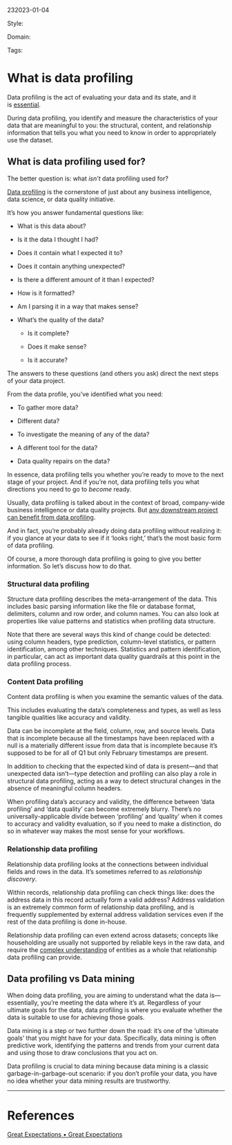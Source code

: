 232023-01-04

Style: 

Domain:

Tags:

# What is data profiling

Data profiling is the act of evaluating your data and its state, and it is [essential](https://hbr.org/2017/09/only-3-of-companies-data-meets-basic-quality-standards).   
  
During data profiling, you identify and measure the characteristics of your data that are meaningful to you: the structural, content, and relationship information that tells you what you need to know in order to appropriately use the dataset.

## What is data profiling used for?

The better question is: what _isn’t_ data profiling used for?  
  
[Data profiling](https://www.oreilly.com/library/view/principles-of-data/9781491938911/ch04.html) is the cornerstone of just about any business intelligence, data science, or data quality initiative.  
  
It’s how you answer fundamental questions like:

-   What is this data about?
    
-   Is it the data I thought I had?
    
-   Does it contain what I expected it to?
    
-   Does it contain anything unexpected?
    
-   Is there a different amount of it than I expected?
    
-   How is it formatted?
    
-   Am I parsing it in a way that makes sense?
    
-   What’s the quality of the data?
    
    -   Is it complete?
        
    -   Does it make sense?
        
    -   Is it accurate?
        

The answers to these questions (and others you ask) direct the next steps of your data project.   
  
From the data profile, you’ve identified what you need:

-   To gather more data?
    
-   Different data?
    
-   To investigate the meaning of any of the data?
    
-   A different tool for the data?
    
-   Data quality repairs on the data?
    

In essence, data profiling tells you whether you’re ready to move to the next stage of your project. And if you’re not, data profiling tells you what directions you need to go to _become_ ready.  
  
Usually, data profiling is talked about in the context of broad, company-wide business intelligence or data quality projects. But [any downstream project can benefit from data profiling](https://blog.hubspot.com/website/data-profiling).  
  
And in fact, you’re probably already doing data profiling without realizing it: if you glance at your data to see if it ‘looks right,’ that’s the most basic form of data profiling.   
  
Of course, a more thorough data profiling is going to give you better information. So let’s discuss how to do that.

### Structural data profiling
Structure data profiling describes the meta-arrangement of the data. This includes basic parsing information like the file or database format, delimiters, column and row order, and column names. You can also look at properties like value patterns and statistics when profiling data structure.

Note that there are several ways this kind of change could be detected: using column headers, type prediction, column-level statistics, or pattern identification, among other techniques. Statistics and pattern identification, in particular, can act as important data quality guardrails at this point in the data profiling process.

### Content Data profiling
Content data profiling is when you examine the semantic values of the data.  
  
This includes evaluating the data’s completeness and types, as well as less tangible qualities like accuracy and validity.

Data can be incomplete at the field, column, row, and source levels. Data that is incomplete because all the timestamps have been replaced with a null is a materially different issue from data that is incomplete because it’s supposed to be for all of Q1 but only February timestamps are present.

In addition to checking that the expected kind of data is present—and that unexpected data isn’t—type detection and profiling can also play a role in structural data profiling, acting as a way to detect structural changes in the absence of meaningful column headers.  
  
When profiling data’s accuracy and validity, the difference between ‘data profiling’ and ‘data quality’ can become extremely blurry. There’s no universally-applicable divide between ‘profiling’ and ‘quality’ when it comes to accuracy and validity evaluation, so if you need to make a distinction, do so in whatever way makes the most sense for your workflows.

### Relationship data profiling
Relationship data profiling looks at the connections between individual fields and rows in the data. It’s sometimes referred to as _relationship discovery_.  
  
Within records, relationship data profiling can check things like: does the address data in this record actually form a valid address? Address validation is an extremely common form of relationship data profiling, and is frequently supplemented by external address validation services even if the rest of the data profiling is done in-house.  
  
Relationship data profiling can even extend across datasets; concepts like householding are usually not supported by reliable keys in the raw data, and require the [complex understanding](https://greatexpectations.io/blog/data-assistants-close-the-data-trust-gap) of entities as a whole that relationship data profiling can provide.

## Data profiling vs Data mining
When doing data profiling, you are aiming to understand what the data is—essentially, you’re meeting the data where it’s at. Regardless of your ultimate goals for the data, data profiling is where you evaluate whether the data is suitable to use for achieving those goals.  
  
Data mining is a step or two further down the road: it’s one of the ‘ultimate goals’ that you might have for your data. Specifically, data mining is often predictive work, identifying the patterns and trends from your current data and using those to draw conclusions that you act on.  
  
Data profiling is crucial to data mining because data mining is a classic garbage-in-garbage-out scenario: if you don’t profile your data, you have no idea whether your data mining results are trustworthy.




___
# References
[Great Expectations • Great Expectations](https://greatexpectations.io/blog/what-is-data-profiling)